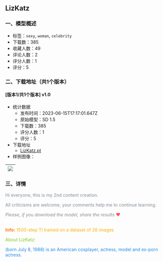 ## LizKatz
### 一、模型概述

- 标签：`sexy`, `woman`, `celebrity`
- 下载数：385
- 收藏人数：49
- 评论人数：2
- 评分人数：1
- 评分：5

### 二、下载地址（共1个版本）

#### [版本1/共1个版本] v1.0

- 统计数据
  - 发布时间：2023-06-15T17:17:01.647Z
  - 原始模型：SD 1.5
  - 下载数：385
  - 评分人数：1
  - 评分：5
- 下载地址
  - [LizKatz.pt](https://civitai.com/api/download/models/96715)
- 样例图像：

| <img src="https://image.civitai.com/xG1nkqKTMzGDvpLrqFT7WA/02f0f995-3ac1-42e1-9baf-10adec6e3341/width=450/1156899.jpeg" /> |
| ---- |


### 三、详情
<p><span style="color:#868e96">Hi everyone, this is my 2nd content creation.</span></p><p><span style="color:#868e96">All criticisms are welcome, your comments help me to continue learning.</span></p><p></p><p><em><span style="color:#868e96">Please, if you download the model, share the results </span></em><span style="color:#fa5252">♥</span></p><p><br /><strong><span style="color:rgb(253, 126, 20)">Info:</span></strong> <span style="color:rgb(250, 176, 5)">1500-step TI trained on a dataset of 26 images</span></p><p></p><p><span style="color:#82c91e">About LizKatz:</span></p><p><span style="color:#228be6">(born July 8, 1988) is an American cosplayer, actress, model and ex-porn actress.</span></p>